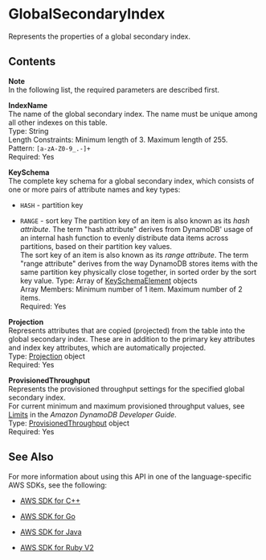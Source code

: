 # GlobalSecondaryIndex<a name="API_GlobalSecondaryIndex"></a>

Represents the properties of a global secondary index\.

## Contents<a name="API_GlobalSecondaryIndex_Contents"></a>

**Note**  
In the following list, the required parameters are described first\.

 **IndexName**   
The name of the global secondary index\. The name must be unique among all other indexes on this table\.  
Type: String  
Length Constraints: Minimum length of 3\. Maximum length of 255\.  
Pattern: `[a-zA-Z0-9_.-]+`   
Required: Yes

 **KeySchema**   
The complete key schema for a global secondary index, which consists of one or more pairs of attribute names and key types:  

+  `HASH` \- partition key

+  `RANGE` \- sort key
The partition key of an item is also known as its *hash attribute*\. The term "hash attribute" derives from DynamoDB' usage of an internal hash function to evenly distribute data items across partitions, based on their partition key values\.  
The sort key of an item is also known as its *range attribute*\. The term "range attribute" derives from the way DynamoDB stores items with the same partition key physically close together, in sorted order by the sort key value\.
Type: Array of [KeySchemaElement](API_KeySchemaElement.md) objects  
Array Members: Minimum number of 1 item\. Maximum number of 2 items\.  
Required: Yes

 **Projection**   
Represents attributes that are copied \(projected\) from the table into the global secondary index\. These are in addition to the primary key attributes and index key attributes, which are automatically projected\.   
Type: [Projection](API_Projection.md) object  
Required: Yes

 **ProvisionedThroughput**   
Represents the provisioned throughput settings for the specified global secondary index\.  
For current minimum and maximum provisioned throughput values, see [Limits](http://docs.aws.amazon.com/amazondynamodb/latest/developerguide/Limits.html) in the *Amazon DynamoDB Developer Guide*\.  
Type: [ProvisionedThroughput](API_ProvisionedThroughput.md) object  
Required: Yes

## See Also<a name="API_GlobalSecondaryIndex_SeeAlso"></a>

For more information about using this API in one of the language\-specific AWS SDKs, see the following:

+  [AWS SDK for C\+\+](http://docs.aws.amazon.com/goto/SdkForCpp/dynamodb-2012-08-10/GlobalSecondaryIndex) 

+  [AWS SDK for Go](http://docs.aws.amazon.com/goto/SdkForGoV1/dynamodb-2012-08-10/GlobalSecondaryIndex) 

+  [AWS SDK for Java](http://docs.aws.amazon.com/goto/SdkForJava/dynamodb-2012-08-10/GlobalSecondaryIndex) 

+  [AWS SDK for Ruby V2](http://docs.aws.amazon.com/goto/SdkForRubyV2/dynamodb-2012-08-10/GlobalSecondaryIndex) 